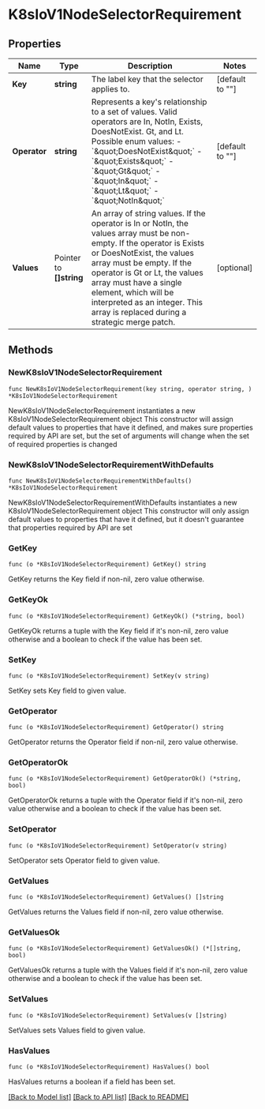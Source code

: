 # K8sIoV1NodeSelectorRequirement

## Properties

Name | Type | Description | Notes
------------ | ------------- | ------------- | -------------
**Key** | **string** | The label key that the selector applies to. | [default to ""]
**Operator** | **string** | Represents a key&#39;s relationship to a set of values. Valid operators are In, NotIn, Exists, DoesNotExist. Gt, and Lt.  Possible enum values:  - &#x60;\&quot;DoesNotExist\&quot;&#x60;  - &#x60;\&quot;Exists\&quot;&#x60;  - &#x60;\&quot;Gt\&quot;&#x60;  - &#x60;\&quot;In\&quot;&#x60;  - &#x60;\&quot;Lt\&quot;&#x60;  - &#x60;\&quot;NotIn\&quot;&#x60; | [default to ""]
**Values** | Pointer to **[]string** | An array of string values. If the operator is In or NotIn, the values array must be non-empty. If the operator is Exists or DoesNotExist, the values array must be empty. If the operator is Gt or Lt, the values array must have a single element, which will be interpreted as an integer. This array is replaced during a strategic merge patch. | [optional] 

## Methods

### NewK8sIoV1NodeSelectorRequirement

`func NewK8sIoV1NodeSelectorRequirement(key string, operator string, ) *K8sIoV1NodeSelectorRequirement`

NewK8sIoV1NodeSelectorRequirement instantiates a new K8sIoV1NodeSelectorRequirement object
This constructor will assign default values to properties that have it defined,
and makes sure properties required by API are set, but the set of arguments
will change when the set of required properties is changed

### NewK8sIoV1NodeSelectorRequirementWithDefaults

`func NewK8sIoV1NodeSelectorRequirementWithDefaults() *K8sIoV1NodeSelectorRequirement`

NewK8sIoV1NodeSelectorRequirementWithDefaults instantiates a new K8sIoV1NodeSelectorRequirement object
This constructor will only assign default values to properties that have it defined,
but it doesn't guarantee that properties required by API are set

### GetKey

`func (o *K8sIoV1NodeSelectorRequirement) GetKey() string`

GetKey returns the Key field if non-nil, zero value otherwise.

### GetKeyOk

`func (o *K8sIoV1NodeSelectorRequirement) GetKeyOk() (*string, bool)`

GetKeyOk returns a tuple with the Key field if it's non-nil, zero value otherwise
and a boolean to check if the value has been set.

### SetKey

`func (o *K8sIoV1NodeSelectorRequirement) SetKey(v string)`

SetKey sets Key field to given value.


### GetOperator

`func (o *K8sIoV1NodeSelectorRequirement) GetOperator() string`

GetOperator returns the Operator field if non-nil, zero value otherwise.

### GetOperatorOk

`func (o *K8sIoV1NodeSelectorRequirement) GetOperatorOk() (*string, bool)`

GetOperatorOk returns a tuple with the Operator field if it's non-nil, zero value otherwise
and a boolean to check if the value has been set.

### SetOperator

`func (o *K8sIoV1NodeSelectorRequirement) SetOperator(v string)`

SetOperator sets Operator field to given value.


### GetValues

`func (o *K8sIoV1NodeSelectorRequirement) GetValues() []string`

GetValues returns the Values field if non-nil, zero value otherwise.

### GetValuesOk

`func (o *K8sIoV1NodeSelectorRequirement) GetValuesOk() (*[]string, bool)`

GetValuesOk returns a tuple with the Values field if it's non-nil, zero value otherwise
and a boolean to check if the value has been set.

### SetValues

`func (o *K8sIoV1NodeSelectorRequirement) SetValues(v []string)`

SetValues sets Values field to given value.

### HasValues

`func (o *K8sIoV1NodeSelectorRequirement) HasValues() bool`

HasValues returns a boolean if a field has been set.


[[Back to Model list]](../README.md#documentation-for-models) [[Back to API list]](../README.md#documentation-for-api-endpoints) [[Back to README]](../README.md)



